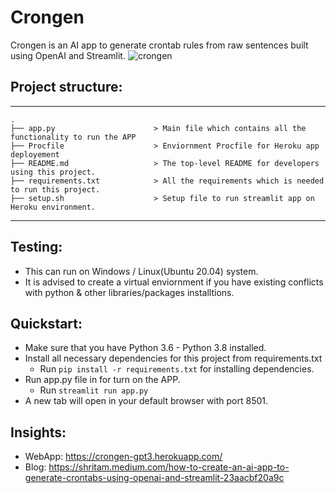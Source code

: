 # Crongen

Crongen is an AI app to generate crontab rules from raw sentences built using OpenAI and Streamlit.
![crongen](https://user-images.githubusercontent.com/40149802/119294593-75962580-bc72-11eb-980b-6f39f9e52d3c.gif)


## Project structure:
------------

    .
    ├── app.py                      > Main file which contains all the functionality to run the APP
    ├── Procfile                    > Enviornment Procfile for Heroku app deployement 
    ├── README.md                   > The top-level README for developers using this project.
    ├── requirements.txt            > All the requirements which is needed to run this project.
    ├── setup.sh                    > Setup file to run streamlit app on Heroku environment. 

        


--------
## Testing:

  - This can run on Windows / Linux(Ubuntu 20.04) system.
  - It is advised to create a virtual enviornment if you have existing conflicts with python & other libraries/packages installtions.

## Quickstart:

  - Make sure that you have Python 3.6 - Python 3.8 installed.
  - Install all necessary dependencies for this project from requirements.txt
    - Run `pip install -r requirements.txt` for installing dependencies. 
 - Run app.py file in for turn on the APP.
    - Run `streamlit run app.py`
  - A new tab will open in your default browser with port 8501.

## Insights:
* WebApp: https://crongen-gpt3.herokuapp.com/
* Blog: https://shritam.medium.com/how-to-create-an-ai-app-to-generate-crontabs-using-openai-and-streamlit-23aacbf20a9c

